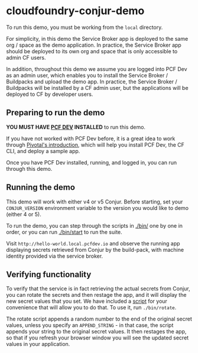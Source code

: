 # cloudfoundry-conjur-demo
To run this demo, you must be working from the `local` directory.

For simplicity, in this demo the Service Broker app is deployed to the same org / space as the demo application. In practice, the Service Broker app should be
deployed to its own org and space that is only accessible to admin CF users.

In addition, throughout this demo we assume you are logged into PCF Dev as an admin user, which enables you to install the Service Broker / Buildpacks and upload the demo app. In practice, the Service Broker / Buildpacks will be installed by a CF admin user, but the applications will be deployed to CF by developer users.

## Preparing to run the demo
**YOU MUST HAVE [PCF DEV](https://pivotal.io/pcf-dev) INSTALLED** to run this demo.

If you have not worked with PCF Dev before, it is a great idea to work through [Pivotal's introduction](https://pivotal.io/platform/pcf-tutorials/getting-started-with-pivotal-cloud-foundry-dev/introduction), which will help you install PCF Dev, the CF CLI, and deploy a sample app.

Once you have PCF Dev installed, running, and logged in, you can run through this demo.

## Running the demo
This demo will work with either v4 or v5 Conjur. Before starting, set your `CONJUR_VERSION` environment variable to the version you would like to demo (either 4 or 5).

To run the demo, you can step through the scripts in [./bin/](bin/) one by one in order, or you can run [./bin/start](bin/start) to run the suite.

Visit `http://hello-world.local.pcfdev.io` and observe the running app displaying secrets retrieved from Conjur by the build-pack, with machine identity provided via the service broker.

## Verifying functionality
To verify that the service is in fact retrieving the actual secrets from Conjur, you can rotate the secrets and then restage the app, and it will display the new secret values that you set. We have included a [script](bin/rotate) for your convenience that will allow you to do that. To use it, run `./bin/rotate`.

The rotate script appends a random number to the end of the original secret values, unless you specify an `APPEND_STRING` - in that case, the script appends your string to the original secret values. It then restages the app, so that if you refresh your browser window you will see the updated secret values in your application.
